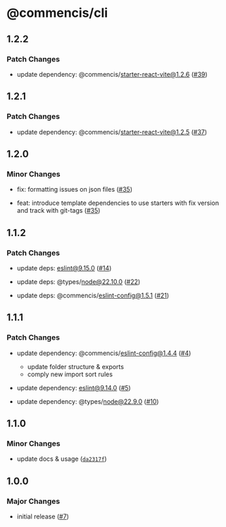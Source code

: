 # @commencis/cli

## 1.2.2

### Patch Changes

- update dependency: @commencis/starter-react-vite@1.2.6 ([#39](https://github.com/Commencis/cli/pull/39))

## 1.2.1

### Patch Changes

- update dependency: @commencis/starter-react-vite@1.2.5 ([#37](https://github.com/Commencis/cli/pull/37))

## 1.2.0

### Minor Changes

- fix: formatting issues on json files ([#35](https://github.com/Commencis/cli/pull/35))

- feat: introduce template dependencies to use starters with fix version and track with git-tags ([#35](https://github.com/Commencis/cli/pull/35))

## 1.1.2

### Patch Changes

- update deps: eslint@9.15.0 ([#14](https://github.com/Commencis/cli/pull/14))

- update deps: @types/node@22.10.0 ([#22](https://github.com/Commencis/cli/pull/22))

- update deps: @commencis/eslint-config@1.5.1 ([#21](https://github.com/Commencis/cli/pull/21))

## 1.1.1

### Patch Changes

- update dependency: @commencis/eslint-config@1.4.4 ([#4](https://github.com/Commencis/cli/pull/4))

  - update folder structure & exports
  - comply new import sort rules

- update dependency: eslint@9.14.0 ([#5](https://github.com/Commencis/cli/pull/5))

- update dependency: @types/node@22.9.0 ([#10](https://github.com/Commencis/cli/pull/10))

## 1.1.0

### Minor Changes

- update docs & usage ([`da2317f`](https://github.com/Commencis/cli/commit/da2317fb6cf2d438edb41838e0c143c98345644e))

## 1.0.0

### Major Changes

- initial release ([#7](https://github.com/Commencis/cli/pull/7))
